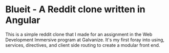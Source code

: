 # Blueit - A Reddit clone written in Angular

This is a simple reddit clone that I made for an assignment in the Web Development Immersive program at Galvanize. It's my first foray into using, services, directives, and client side routing to create a modular front end.
